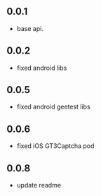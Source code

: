 ## 0.0.1

* base api.

## 0.0.2

* fixed android libs

## 0.0.5

* fixed android geetest libs

## 0.0.6

* fixed iOS GT3Captcha pod

## 0.0.8

* update readme
